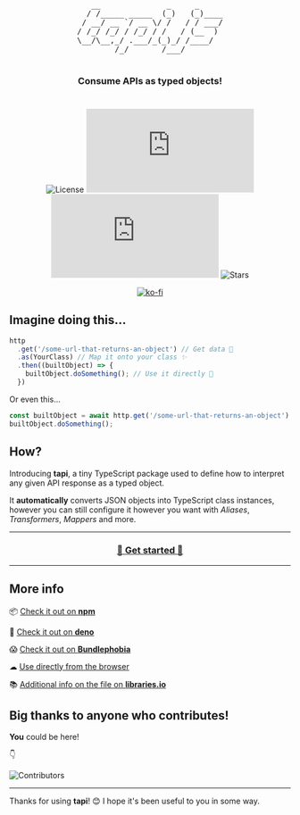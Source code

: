 <div align="center">
	<pre>
   __              _     _     
  / /_____ _____  (_)   (_)____
 / __/ __ `/ __ \/ /   / / ___/
/ /_/ /_/ / /_/ / /   / (__  ) 
\__/\__,_/ .___/_(_)_/ /____/  
        /_/       /___/        
	</pre>
	<h3>Consume APIs as <strong>typed objects</strong>!</h3>
</div>

<div align="center" style="margin-top: 40px">

![License](https://badgen.net/github/license/sinisimattia/tapi)
![TS](https://badgen.net/npm/types/tapi.js)
![Dependencies](https://badgen.net/bundlephobia/dependency-count/tapi.js)
![Stars](https://badgen.net/github/stars/sinisimattia/tapi)
	
[![ko-fi](https://ko-fi.com/img/githubbutton_sm.svg)](https://ko-fi.com/B0B561G42)

</div>


## Imagine doing this...

```javascript
http
  .get('/some-url-that-returns-an-object') // Get data 📡
  .as(YourClass) // Map it onto your class ✨
  .then((builtObject) => {
    builtObject.doSomething(); // Use it directly 🎉
  })
```

Or even this...

```javascript
const builtObject = await http.get('/some-url-that-returns-an-object').as(YourClass)
builtObject.doSomething();
```

## How?

Introducing **tapi**, a tiny TypeScript package used to define how to interpret any given API response as a typed object.

It **automatically** converts JSON objects into TypeScript class instances, however you can still configure it however you want with *Aliases*, *Transformers*, *Mappers* and more.

___

<div align="center">

### **[🚀 Get started 🚀](https://tapi.js.org)**

</div>

___

## More info

📦 [Check it out on **npm**](https://npm.im/tapi.js)

🦕 [Check it out on **deno**](https://deno.land/x/tapi)

😱 [Check it out on **Bundlephobia**](https://bundlephobia.com/package/tapi.js@latest)

☁ [Use directly from the browser](https://cdn.jsdelivr.net/npm/tapi.js/)

📚 [Additional info on the file on **libraries.io**](https://libraries.io/npm/tapi.js)

## Big thanks to anyone who contributes!

**You** could be here!

👇

![Contributors](https://contrib.rocks/image?repo=sinisimattia/tapi)
___

Thanks for using **tapi**! 😊 I hope it's been useful to you in some way.
